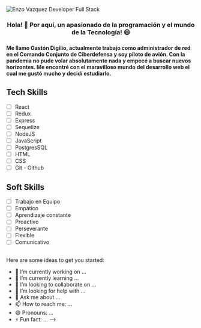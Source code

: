 ![Enzo Vazquez Developer Full Stack](https://i.pinimg.com/564x/c5/c3/1b/c5c31bc6880d91e9e65861f625994315.jpg)

### <h3 align='Center'>Hola! 👋 Por aquí, un apasionado de la programación y el mundo de la Tecnología! 😄</h3>

### <h4 > Me llamo Gastón Digilio, actualmente trabajo como administrador de red en el Comando Conjunto de Ciberdefensa y soy piloto de avión. Con la pandemia no pude volar absolutamente nada y empecé a buscar nuevos horizontes. Me encontré con el maravilloso mundo del desarrollo web el cual me gustó mucho y decidí estudiarlo. </h4>

## Tech Skills                 

- [ ] React                     
- [ ] Redux 
- [ ] Express
- [ ] Sequelize  
- [ ] NodeJS
- [ ] JavaScript
- [ ] PostgresSQL
- [ ] HTML
- [ ] CSS
- [ ] Git - Github

## Soft Skills

- [ ] Trabajo en Equipo
- [ ] Empático
- [ ] Aprendizaje constante
- [ ] Proactivo
- [ ] Perseverante
- [ ] Flexible
- [ ] Comunicativo

##



##



Here are some ideas to get you started:

- 🔭 I’m currently working on ...
- 🌱 I’m currently learning ...
- 👯 I’m looking to collaborate on ...
- 🤔 I’m looking for help with ...
- 💬 Ask me about ...
- 📫 How to reach me: ...
- 😄 Pronouns: ...
- ⚡ Fun fact: ...
-->
